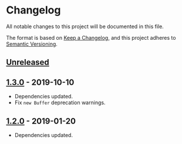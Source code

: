 # Changelog
All notable changes to this project will be documented in this file.

The format is based on [Keep a Changelog](https://keepachangelog.com/en/1.0.0/),
and this project adheres to [Semantic Versioning](https://semver.org/spec/v2.0.0.html).

## [Unreleased]

## [1.3.0] - 2019-10-10
- Dependencies updated.
- Fix `new Buffer` deprecation warnings.

## [1.2.0] - 2019-01-20
- Dependencies updated.

[Unreleased]: https://github.com/elliot-nelson/gulp-advzip/compare/v1.3.0...HEAD
[1.3.0]: https://github.com/elliot-nelson/gulp-advzip/compare/v1.2.0...v1.3.0
[1.2.0]: https://github.com/elliot-nelson/gulp-advzip/compare/v1.0.1...v1.2.0
